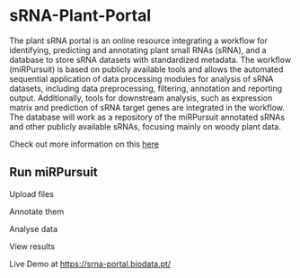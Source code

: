 # sRNA-Plant-Portal
The plant sRNA portal is an online resource integrating a workflow for identifying, predicting and annotating plant small RNAs (sRNA), and a database to store sRNA datasets with standardized metadata.  The workflow (miRPursuit) is based on publicly available tools and allows the automated sequential application of data processing modules for analysis of sRNA datasets, including data preprocessing, filtering, annotation and reporting output. Additionally, tools for downstream analysis, such as expression matrix and prediction of sRNA target genes are integrated in the workflow.  The database will work as a repository of the miRPursuit annotated sRNAs and other publicly available sRNAs, focusing mainly on woody plant data.

Check out more information on this <a href="https://srna-portal.biodata.pt/"/>here</a>


## Run miRPursuit

Upload files

Annotate them 

Analyse data

View results

Live Demo at https://srna-portal.biodata.pt/
